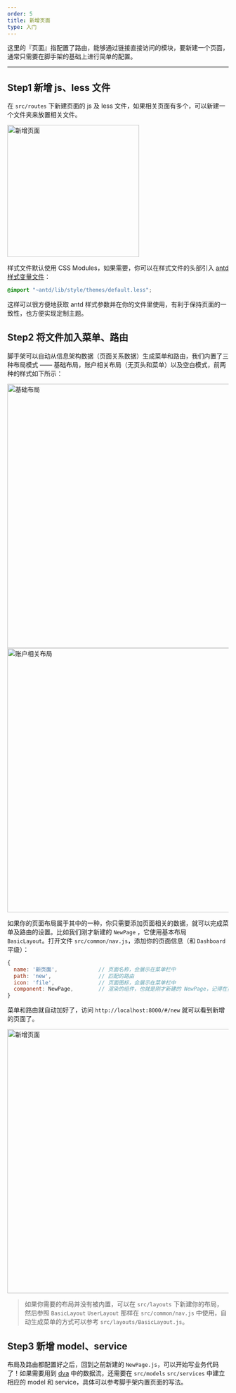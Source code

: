 ```yaml
---
order: 5
title: 新增页面
type: 入门
---
```


这里的『页面』指配置了路由，能够通过链接直接访问的模块，要新建一个页面，通常只需要在脚手架的基础上进行简单的配置。

---

## Step1 新增 js、less 文件

在 `src/routes` 下新建页面的 js 及 less 文件，如果相关页面有多个，可以新建一个文件夹来放置相关文件。

<img width="300" alt="新增页面" src="https://gw.alipayobjects.com/zos/rmsportal/hjDyFTVOgRwDzAIHApMO.png" />

<br />

样式文件默认使用 CSS Modules，如果需要，你可以在样式文件的头部引入 [antd 样式变量文件](https://github.com/ant-design/ant-design/blob/master/components/style/themes/default.less)：

```css
@import "~antd/lib/style/themes/default.less";
```

这样可以很方便地获取 antd 样式参数并在你的文件里使用，有利于保持页面的一致性，也方便实现定制主题。

## Step2 将文件加入菜单、路由

脚手架可以自动从信息架构数据（页面关系数据）生成菜单和路由，我们内置了三种布局模式 —— 基础布局，账户相关布局（无页头和菜单）以及空白模式，前两种的样式如下所示：

<img width="600" alt="基础布局" src="https://gw.alipayobjects.com/zos/rmsportal/nIaDNgQvbSHOzNtLTuHB.png" />

<img width="600" alt="账户相关布局" src="https://gw.alipayobjects.com/zos/rmsportal/SxlaqGtdzMtEhFjMuuGx.png" />

<br />

如果你的页面布局属于其中的一种，你只需要添加页面相关的数据，就可以完成菜单及路由的设置。比如我们刚才新建的 `NewPage` ，它使用基本布局 `BasicLayout`。打开文件 `src/common/nav.js`，添加你的页面信息（和 `Dashboard` 平级）：

```js
{
  name: '新页面',             // 页面名称，会展示在菜单栏中
  path: 'new',               // 匹配的路由
  icon: 'file',              // 页面图标，会展示在菜单栏中
  component: NewPage,        // 渲染的组件，也就是刚才新建的 NewPage，记得在页头引入 `import NewPage from '../routes/NewPage';`
}
```

菜单和路由就自动加好了，访问 `http://localhost:8000/#/new` 就可以看到新增的页面了。

<img width="600" alt="新增页面" src="https://gw.alipayobjects.com/zos/rmsportal/xZIqExWKhdnzDBjajnZg.png" />

<br />

> 如果你需要的布局并没有被内置，可以在 `src/layouts` 下新建你的布局，然后参照 `BasicLayout` `UserLayout` 那样在 `src/common/nav.js` 中使用，自动生成菜单的方式可以参考 `src/layouts/BasicLayout.js`。

## Step3 新增 model、service

布局及路由都配置好之后，回到之前新建的 `NewPage.js`，可以开始写业务代码了！如果需要用到 [dva](https://github.com/dvajs/dva/) 中的数据流，还需要在 `src/models` `src/services` 中建立相应的 model 和 service，具体可以参考脚手架内置页面的写法。

